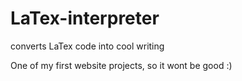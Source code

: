 # LaTex-interpreter
converts LaTex code into cool writing

One of my first website projects, so it wont be good :)
